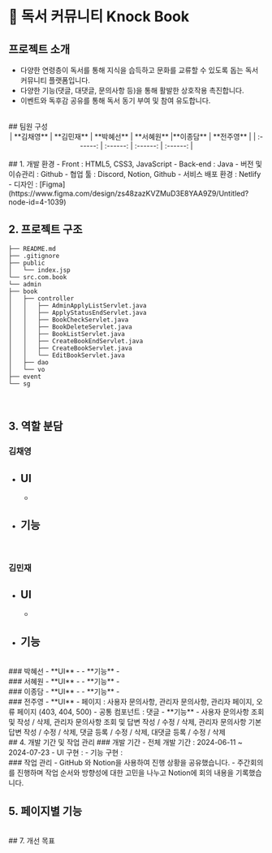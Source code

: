 # 📖 독서 커뮤니티 Knock Book 

## 프로젝트 소개
  - 다양한 연령층이 독서를 통해 지식을 습득하고 문화를 교류할 수 있도록 돕는 독서 커뮤니티 플랫폼입니다.
  - 다양한 기능(댓글, 대댓글, 문의사항 등)을 통해 활발한 상호작용 촉진합니다.
  - 이벤트와 독후감 공유를 통해 독서 동기 부여 및 참여 유도합니다.
<br>
## 팀원 구성
<div align="center">
| **김채영** | **김민재** | **박혜선** | **서혜원** |**이종담** | **전주영** |
| :------: |  :------: | :------: | :------: |
</div>
<br>
## 1. 개발 환경
- Front : HTML5, CSS3, JavaScript
- Back-end : Java
- 버전 및 이슈관리 : Github
- 협업 툴 : Discord, Notion, Github
- 서비스 배포 환경 : Netlify
- 디자인 : [Figma](https://www.figma.com/design/zs48zazKVZMuD3E8YAA9Z9/Untitled?node-id=4-1039)
<br>

## 2. 프로젝트 구조
```
├── README.md
├── .gitignore
├── public
│   └── index.jsp
└── src.com.book
└── admin
├── book
│   ├── controller
│   │   ├── AdminApplyListServlet.java
│   │   ├── ApplyStatusEndServlet.java
│   │   ├── BookCheckServlet.java
│   │   ├── BookDeleteServlet.java
│   │   ├── BookListServlet.java
│   │   ├── CreateBookEndServlet.java
│   │   ├── CreateBookServlet.java
│   │   └── EditBookServlet.java
│   ├── dao
│   └── vo
├── event
└── sg
```
<br>

## 3. 역할 분담
### 김채영
- **UI**
    - 
    - 
- **기능**
    - 
<br>
    
### 김민재
- **UI**
    - 
    - 
- **기능**
    - 
<br>
### 박혜선
- **UI**
    - 
- **기능**
    - 
<br>
### 서혜원
- **UI**
    - 
- **기능**
    - 
<br>
### 이종담
- **UI**
    - 
- **기능**
    - 
<br>
### 전주영
- **UI**
    - 페이지 : 사용자 문의사항, 관리자 문의사항, 관리자 페이지, 오류 페이지 (403, 404, 500)
    - 공통 컴포넌트 : 댓글
- **기능**
    - 사용자 문의사항 조회 및 작성 / 삭제, 관리자 문의사항 조회 및 답변 작성 / 수정 / 삭제, 관리자 문의사항 기본 답변 작성 / 수정 / 삭제, 댓글 등록 / 수정 / 삭제, 대댓글 등록 / 수정 / 삭제
<br>
## 4. 개발 기간 및 작업 관리
### 개발 기간
- 전체 개발 기간 : 2024-06-11 ~ 2024-07-23
- UI 구현 : 
- 기능 구현 : 
<br>
### 작업 관리
- GitHub 와 Notion을 사용하여 진행 상황을 공유했습니다.
- 주간회의를 진행하며 작업 순서와 방향성에 대한 고민을 나누고 Notion에 회의 내용을 기록했습니다.
<br>

## 5. 페이지별 기능

<br>
## 7. 개선 목표

<br>
